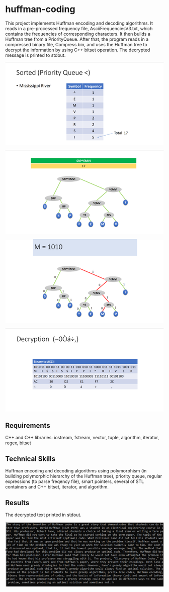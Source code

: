 # huffman-coding
This project implements Huffman encoding and decoding algorithms. It reads in a pre-processed frequency file, AsciiFrequenciesV3.txt, which contains the frequencies of corresponding characters. It then builds a Huffman tree from a PriorityQueue. After that, the program reads in a compressed binary file, Compress.bin, and uses the Huffman tree to decrypt the information by using C++ bitset operation. The decrypted message is printed to stdout.

![image](https://github.com/carab9/huffman-coding/blob/main/huffman_code1.png?raw=true)

![image](https://github.com/carab9/huffman-coding/blob/main/huffman_code2.png?raw=true)

![image](https://github.com/carab9/huffman-coding/blob/main/huffman_code3.png?raw=true)

![image](https://github.com/carab9/huffman-coding/blob/main/huffman_code4.png?raw=true)

## Requirements

C++ and C++ libraries: iostream, fstream, vector, tuple, algorithm, iterator, regex, bitset

## Technical Skills

Huffman encoding and decoding algorithms using polymorphism (in building polymorphic hierarchy of the Huffman tree), priority queue, regular expressions (to parse freqency file), smart pointers, several of
STL containers and C++ bitset, iterator, and algorithm. 

## Results

The decrypted text printed in stdout.

![image](https://github.com/carab9/huffman-coding/blob/main/huffman_decrypted.png?raw=true)
